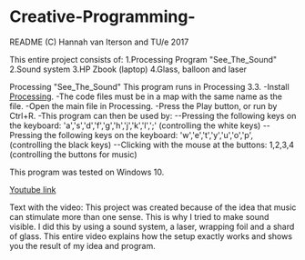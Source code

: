 # Creative-Programming-
README (C) Hannah van Iterson and TU/e 2017

This entire project consists of: 
    1.Processing Program "See_The_Sound"
    2.Sound system
    3.HP Zbook (laptop) 
    4.Glass, balloon and laser 

Processing "See_The_Sound"
This program runs in Processing 3.3.
    -Install [Processing](Processing.org). 
    -The code files must be in a map with the same name as the file. 
    -Open the main file in Processing.
    -Press the Play button, or run by Ctrl+R. 
    -This program can then be used by:
        --Pressing the following keys on the keyboard: 'a','s','d','f','g','h','j','k','l',';' (controlling the white keys)
        --Pressing the following keys on the keyboard: 'w','e','t','y','u','o','p',         (controlling the black keys)
        --Clicking with the mouse at the buttons:       1,2,3,4                       (controlling the buttons for music) 

This program was tested on Windows 10.

[Youtube link](https://youtube.com/watch?v=KkUomQhaEBo) 

Text with the video: 
    This project was created because of the idea that music can stimulate more than one sense. 
    This is why I tried to make sound visible.
    I did this by using a sound system, a laser, wrapping foil and a shard of glass.
    This entire video explains how the setup exactly works and shows you the result of my idea and program.
